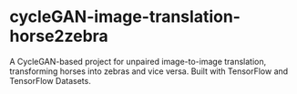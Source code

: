 # cycleGAN-image-translation-horse2zebra
A CycleGAN-based project for unpaired image-to-image translation, transforming horses into zebras and vice versa. Built with TensorFlow and TensorFlow Datasets.
